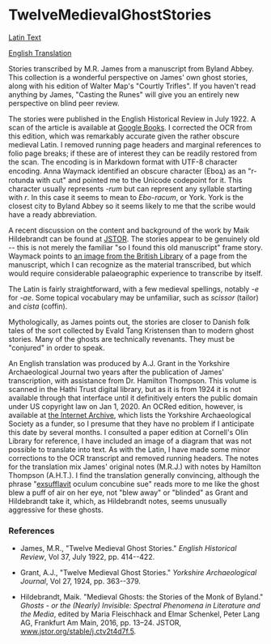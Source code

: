 # TwelveMedievalGhostStories

[Latin Text](/latin.md)

[English Translation](/english.md)

Stories transcribed by M.R. James from a manuscript from Byland Abbey.
This collection is a wonderful perspective on James' own ghost stories, along with his edition of Walter Map's "Courtly Trifles".
If you haven't read anything by James, "Casting the Runes" will give you an entirely new perspective on blind peer review.

The stories were published in the English Historical Review in July 1922.
A scan of the article is available at [Google Books](https://books.google.com/books?id=d6LRAAAAMAAJ&pg=PA414#v=onepage&q&f=false).
I corrected the OCR from this edition, which was remarkably accurate given the rather obscure medieval Latin.
I removed running page headers and marginal references to folio page breaks; if these are of interest they can be readily restored from the scan.
The encoding is in Markdown format with UTF-8 character encoding. Anna Waymack identified an obscure character (Eboꝝ) as an "r-rotunda with cut" and pointed me to the Unicode codepoint for it. This character usually represents *-rum* but can represent any syllable starting with *r*. In this case it seems to mean to *Ebo-racum*, or York. York is the closest city to Byland Abbey so it seems likely to me that the scribe would have a ready abbreviation.

A recent discussion on the content and background of the work by Maik Hildebrandt can be found at [JSTOR](https://www.jstor.org/stable/j.ctv2t4d7f.5).
The stories appear to be genuinely old -- this is not merely the familiar "so I found this old manuscript" frame story.
Waymack points to [an image from the British Library](https://www.bl.uk/catalogues/illuminatedmanuscripts/ILLUMIN.ASP?Size=mid&IllID=41133) of a page from the manuscript, which I can recognize as the material transcribed, but which would require considerable palaeographic experience to transcribe by itself.

The Latin is fairly straightforward, with a few medieval spellings, notably *-e* for *-ae*. Some topical vocabulary may be unfamiliar, such as *scissor* (tailor) and *cista* (coffin).

Mythologically, as James points out, the stories are closer to Danish folk tales of the sort collected by Evald Tang Kristensen than to modern ghost stories.
Many of the ghosts are technically revenants.
They must be "conjured" in order to speak.

An English translation was produced by A.J. Grant in the Yorkshire Archaeological Journal two years after the publication of James' transcription, with assistance from Dr. Hamilton Thompson.
This volume is scanned in the Hathi Trust digital library, but as it is from 1924 it is not available through that interface until it definitively enters the public domain under US copyright law on Jan 1, 2020.
An OCRed edition, however, is available at [the Internet Archive](https://archive.org/stream/YAJ0271924/YAJ0271924_djvu.txt), which lists the Yorkshire Archaeological Society as a funder, so I presume that they have no problem if I anticipate this date by several months.
I consulted a paper edition at Cornell's Olin Library for reference, I have included an image of a diagram that was not possible to translate into text.
As with the Latin, I have made some minor corrections to the OCR transcript and removed running headers.
The notes for the translation mix James' original notes (M.R.J.) with notes by Hamilton Thompson (A.H.T.).
I find the translation generally convincing, although the phrase "[exsufflavit](https://www.perseus.tufts.edu/hopper/text?doc=Perseus%3Atext%3A1999.04.0059%3Aalphabetic+letter%3DE%3Aentry+group%3D46%3Aentry%3Dexsufflo) oculum concubine sue" reads more to me like the ghost blew a puff of air on her eye, not "blew away" or "blinded" as Grant and Hildebrandt take it, which, as Hildebrandt notes, seems unusually aggressive for these ghosts.

### References

* James, M.R., "Twelve Medieval Ghost Stories." *English Historical Review*, Vol 37, July 1922, pp. 414--422.

* Grant, A.J., "Twelve Medieval Ghost Stories." *Yorkshire Archaeological Journal*, Vol 27, 1924, pp. 363--379.

* Hildebrandt, Maik. "Medieval Ghosts: the Stories of the Monk of Byland." *Ghosts - or the (Nearly) Invisible: Spectral Phenomena in Literature and the Media*, edited by Maria Fleischhack and Elmar Schenkel, Peter Lang AG, Frankfurt Am Main, 2016, pp. 13–24. JSTOR, www.jstor.org/stable/j.ctv2t4d7f.5.


